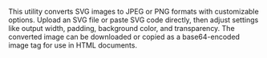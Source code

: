 This utility converts SVG images to JPEG or PNG formats with customizable options. Upload an SVG file or paste SVG code directly, then adjust settings like output width, padding, background color, and transparency. The converted image can be downloaded or copied as a base64-encoded image tag for use in HTML documents.

<!-- Generated from commit: 4a2559cb3d080782b24c9d8f8a64fe1561a9515a -->